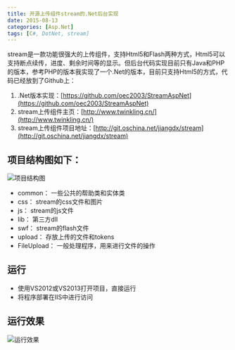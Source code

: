 ```yaml
---
title: 开源上传组件stream的.Net后台实现
date: 2015-08-13
categories: [Asp.Net]
tags: [C#, DotNet, stream]
---
```


stream是一款功能很强大的上传组件，支持Html5和Flash两种方式，Html5可以支持断点续传，进度、剩余时间等的显示。但后台代码实现目前只有Java和PHP的版本，参考PHP的版本我实现了一个.Net的版本，目前只支持Html5的方式，代码已经放到了Github上：
<!--more-->
1. .Net版本实现：[https://github.com/oec2003/StreamAspNet](https://github.com/oec2003/StreamAspNet)
2. stream上传组件主页：[http://www.twinkling.cn/](http://www.twinkling.cn/)
3. stream上传组件项目地址：[http://git.oschina.net/jiangdx/stream](http://git.oschina.net/jiangdx/stream)

## 项目结构图如下：

![项目结构图](http://fwhyy.com/img/post/3cefded1gw1ev09rbskuoj20880eeab8.jpg)

* common： 一些公共的帮助类和实体类
* css： stream的css文件和图片
* js： stream的js文件
* lib： 第三方dll
* swf： stream的flash文件
* upload： 存放上传的文件和tokens
* FileUpload： 一般处理程序，用来进行文件的操作

## 运行

* 使用VS2012或VS2013打开项目，直接运行
* 将程序部署在IIS中进行访问

## 运行效果

![运行效果](http://fwhyy.com/img/post/3cefded1gw1ev0a2g8kg7j20h90fhabc.jpg)

